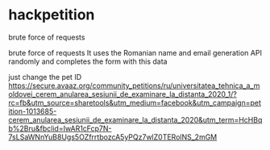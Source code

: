 # hackpetition
brute force of requests

brute force of requests
It uses the Romanian name and email generation API randomly and completes the form with this data

just change the pet ID
https://secure.avaaz.org/community_petitions/ru/universitatea_tehnica_a_moldovei_cerem_anularea_sesiunii_de_examinare_la_distanta_2020_1/?rc=fb&utm_source=sharetools&utm_medium=facebook&utm_campaign=petition-1013685-cerem_anularea_sesiunii_de_examinare_la_distanta_2020&utm_term=HcHBqb%2Bru&fbclid=IwAR1cFcp7N-7sLSaWNnYuB8Ugs5OZfrrtbozcA5yPQz7wlZ0TERolNS_2mGM
